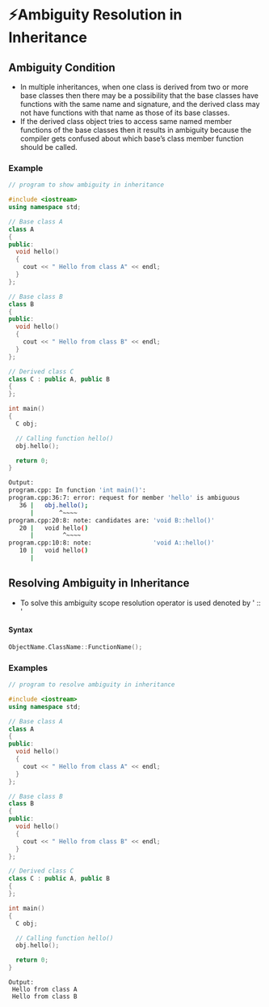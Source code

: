 # ⚡Ambiguity Resolution in Inheritance

## Ambiguity Condition

- In multiple inheritances, when one class is derived from two or more base classes then there may be a possibility that the base classes have functions with the same name and signature, and the derived class may not have functions with that name as those of its base classes.
- If the derived class object tries to access same named member functions of the base classes then it results in ambiguity because the compiler gets confused about which base’s class member function should be called.

### Example

```cpp
// program to show ambiguity in inheritance

#include <iostream>
using namespace std;

// Base class A
class A
{
public:
  void hello()
  {
    cout << " Hello from class A" << endl;
  }
};

// Base class B
class B
{
public:
  void hello()
  {
    cout << " Hello from class B" << endl;
  }
};

// Derived class C
class C : public A, public B
{
};

int main()
{
  C obj;

  // Calling function hello()
  obj.hello();

  return 0;
}

```

```bash
Output:
program.cpp: In function 'int main()':
program.cpp:36:7: error: request for member 'hello' is ambiguous
   36 |   obj.hello();
      |       ^~~~~
program.cpp:20:8: note: candidates are: 'void B::hello()'
   20 |   void hello()
      |        ^~~~~
program.cpp:10:8: note:                 'void A::hello()'
   10 |   void hello()
      |
```

## Resolving Ambiguity in Inheritance

- To solve this ambiguity scope resolution operator is used denoted by ' :: '

#### Syntax

```cpp
ObjectName.ClassName::FunctionName();
```

### Examples

```cpp
// program to resolve ambiguity in inheritance

#include <iostream>
using namespace std;

// Base class A
class A
{
public:
  void hello()
  {
    cout << " Hello from class A" << endl;
  }
};

// Base class B
class B
{
public:
  void hello()
  {
    cout << " Hello from class B" << endl;
  }
};

// Derived class C
class C : public A, public B
{
};

int main()
{
  C obj;

  // Calling function hello()
  obj.hello();

  return 0;
}
```

```
Output:
 Hello from class A
 Hello from class B
```
